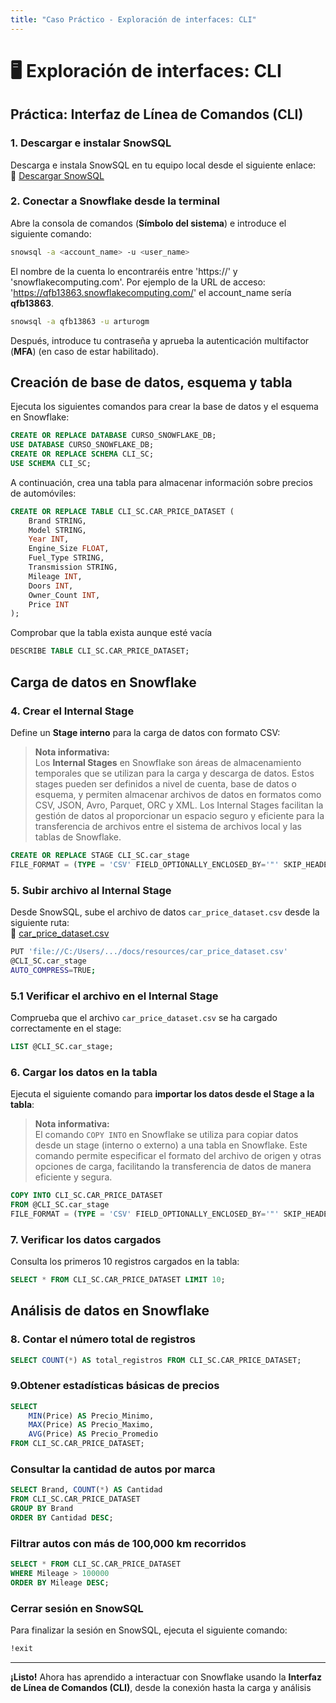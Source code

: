 ```yaml
---
title: "Caso Práctico - Exploración de interfaces: CLI"
---
```


# 🖥️ Exploración de interfaces: CLI  

## Práctica: Interfaz de Línea de Comandos (CLI)  

### 1. Descargar e instalar SnowSQL  
Descarga e instala SnowSQL en tu equipo local desde el siguiente enlace:  
🔗 [Descargar SnowSQL](https://www.snowflake.com/en/developers/downloads/snowsql/)  

### 2. Conectar a Snowflake desde la terminal  
Abre la consola de comandos (**Símbolo del sistema**) e introduce el siguiente comando:  

```bash
snowsql -a <account_name> -u <user_name>
```
El nombre de la cuenta lo encontraréis entre 'https://' y 'snowflakecomputing.com'. Por ejemplo de la URL de acceso: 'https://qfb13863.snowflakecomputing.com/' el account_name sería **qfb13863**.
```bash
snowsql -a qfb13863 -u arturogm
```

Después, introduce tu contraseña y aprueba la autenticación multifactor (**MFA**) (en caso de estar habilitado).  

## Creación de base de datos, esquema y tabla  

Ejecuta los siguientes comandos para crear la base de datos y el esquema en Snowflake:

```sql
CREATE OR REPLACE DATABASE CURSO_SNOWFLAKE_DB;
USE DATABASE CURSO_SNOWFLAKE_DB;
CREATE OR REPLACE SCHEMA CLI_SC;
USE SCHEMA CLI_SC;
```

A continuación, crea una tabla para almacenar información sobre precios de automóviles:  

```sql
CREATE OR REPLACE TABLE CLI_SC.CAR_PRICE_DATASET (
    Brand STRING,
    Model STRING,
    Year INT,
    Engine_Size FLOAT,
    Fuel_Type STRING,
    Transmission STRING,
    Mileage INT,
    Doors INT,
    Owner_Count INT,
    Price INT
);
```

Comprobar que la tabla exista aunque esté vacía
```sql
DESCRIBE TABLE CLI_SC.CAR_PRICE_DATASET;
```


## Carga de datos en Snowflake  

### 4. Crear el Internal Stage  
Define un **Stage interno** para la carga de datos con formato CSV:  

> **Nota informativa:**  
> Los **Internal Stages** en Snowflake son áreas de almacenamiento temporales que se utilizan para la carga y descarga de datos. Estos stages pueden ser definidos a nivel de cuenta, base de datos o esquema, y permiten almacenar archivos de datos en formatos como CSV, JSON, Avro, Parquet, ORC y XML. Los Internal Stages facilitan la gestión de datos al proporcionar un espacio seguro y eficiente para la transferencia de archivos entre el sistema de archivos local y las tablas de Snowflake.

```sql
CREATE OR REPLACE STAGE CLI_SC.car_stage 
FILE_FORMAT = (TYPE = 'CSV' FIELD_OPTIONALLY_ENCLOSED_BY='"' SKIP_HEADER=1);
```

### 5. Subir archivo al Internal Stage  
Desde SnowSQL, sube el archivo de datos `car_price_dataset.csv` desde la siguiente ruta:  
🔗 [car_price_dataset.csv](./resources/car_price_dataset.csv)

```bash
PUT 'file://C:/Users/.../docs/resources/car_price_dataset.csv'
@CLI_SC.car_stage
AUTO_COMPRESS=TRUE;
```

### 5.1 Verificar el archivo en el Internal Stage  
Comprueba que el archivo `car_price_dataset.csv` se ha cargado correctamente en el stage:

```sql
LIST @CLI_SC.car_stage;
```

### 6. Cargar los datos en la tabla  
Ejecuta el siguiente comando para **importar los datos desde el Stage a la tabla**:  

> **Nota informativa:**  
> El comando `COPY INTO` en Snowflake se utiliza para copiar datos desde un stage (interno o externo) a una tabla en Snowflake. Este comando permite especificar el formato del archivo de origen y otras opciones de carga, facilitando la transferencia de datos de manera eficiente y segura.

```sql
COPY INTO CLI_SC.CAR_PRICE_DATASET
FROM @CLI_SC.car_stage
FILE_FORMAT = (TYPE = 'CSV' FIELD_OPTIONALLY_ENCLOSED_BY='"' SKIP_HEADER=1);
```

### 7. Verificar los datos cargados  
Consulta los primeros 10 registros cargados en la tabla:  

```sql
SELECT * FROM CLI_SC.CAR_PRICE_DATASET LIMIT 10;
```

## Análisis de datos en Snowflake  

### 8. Contar el número total de registros  
```sql
SELECT COUNT(*) AS total_registros FROM CLI_SC.CAR_PRICE_DATASET;
```

### 9.Obtener estadísticas básicas de precios  
```sql
SELECT 
    MIN(Price) AS Precio_Minimo,
    MAX(Price) AS Precio_Maximo,
    AVG(Price) AS Precio_Promedio
FROM CLI_SC.CAR_PRICE_DATASET;
```

### Consultar la cantidad de autos por marca  
```sql
SELECT Brand, COUNT(*) AS Cantidad
FROM CLI_SC.CAR_PRICE_DATASET
GROUP BY Brand
ORDER BY Cantidad DESC;
```

### Filtrar autos con más de 100,000 km recorridos  
```sql
SELECT * FROM CLI_SC.CAR_PRICE_DATASET
WHERE Mileage > 100000
ORDER BY Mileage DESC;
```

### Cerrar sesión en SnowSQL  
Para finalizar la sesión en SnowSQL, ejecuta el siguiente comando:  

```bash
!exit
```

---

**¡Listo!** Ahora has aprendido a interactuar con Snowflake usando la **Interfaz de Línea de Comandos (CLI)**, desde la conexión hasta la carga y análisis